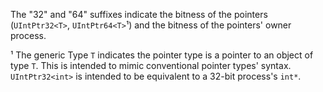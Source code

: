 The "32" and "64" suffixes indicate the bitness of the pointers (`UIntPtr32<T>`, `UIntPtr64<T>`¹) and the bitness of the pointers' owner process.


¹ The generic Type `T` indicates the pointer type is a pointer to an object of type `T`. This is intended to mimic conventional pointer types' syntax. `UIntPtr32<int>` is intended to be equivalent to a 32-bit process's `int*`.
